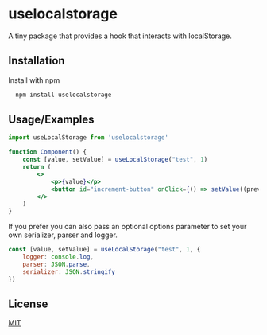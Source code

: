 
# uselocalstorage

A tiny package that provides a hook that interacts with localStorage.


## Installation

Install with npm

```bash
  npm install uselocalstorage
```
    
## Usage/Examples

```jsx
import useLocalStorage from 'uselocalstorage'

function Component() {
    const [value, setValue] = useLocalStorage("test", 1)
    return (
        <>
            <p>{value}</p>
            <button id="increment-button" onClick={() => setValue((prev:number = 0) => prev + 1)}>Increment</button>
        </>
    )
}
```

If you prefer you can also pass an optional options parameter to set your own serializer, parser and logger.

```jsx
const [value, setValue] = useLocalStorage("test", 1, {
    logger: console.log,
    parser: JSON.parse,
    serializer: JSON.stringify
})
```
## License

[MIT](https://choosealicense.com/licenses/mit/)

